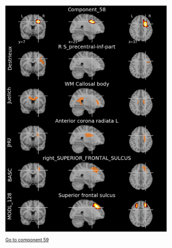 


![58](preliminary/58.jpg "Component 58")

[Go to component 59](https://parietal-inria.github.io/MODL_atlas/512/59 "Component 59")